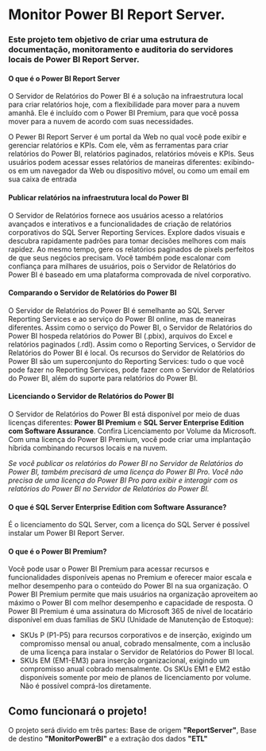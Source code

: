 # Monitor Power BI Report Server.

### Este projeto tem objetivo de criar uma estrutura de documentação, monitoramento e auditoria do servidores locais de Power BI Report Server.

#### O que é o Power BI Report Server
O Servidor de Relatórios do Power BI é a solução na infraestrutura local para criar relatórios hoje, com a flexibilidade para mover para a nuvem amanhã. Ele é incluído com o Power BI Premium, para que você possa mover para a nuvem de acordo com suas necessidades.

O Pewer BI Report Server é um portal da Web no qual você pode exibir e gerenciar relatórios e KPIs. Com ele, vêm as ferramentas para criar relatórios do Power BI, relatórios paginados, relatórios móveis e KPIs. Seus usuários podem acessar esses relatórios de maneiras diferentes: exibindo-os em um navegador da Web ou dispositivo móvel, ou como um email em sua caixa de entrada

#### Publicar relatórios na infraestrutura local do Power BI
O Servidor de Relatórios fornece aos usuários acesso a relatórios avançados e interativos e a funcionalidades de criação de relatórios corporativos do SQL Server Reporting Services. Explore dados visuais e descubra rapidamente padrões para tomar decisões melhores com mais rapidez. Ao mesmo tempo, gere os relatórios paginados de pixels perfeitos de que seus negócios precisam. Você também pode escalonar com confiança para milhares de usuários, pois o Servidor de Relatórios do Power BI é baseado em uma plataforma comprovada de nível corporativo.

#### Comparando o Servidor de Relatórios do Power BI
O Servidor de Relatórios do Power BI é semelhante ao SQL Server Reporting Services e ao serviço do Power BI online, mas de maneiras diferentes. Assim como o serviço do Power BI, o Servidor de Relatórios do Power BI hospeda relatórios do Power BI (.pbix), arquivos do Excel e relatórios paginados (.rdl). Assim como o Reporting Services, o Servidor de Relatórios do Power BI é local. Os recursos do Servidor de Relatórios do Power BI são um superconjunto do Reporting Services: tudo o que você pode fazer no Reporting Services, pode fazer com o Servidor de Relatórios do Power BI, além do suporte para relatórios do Power BI.

#### Licenciando o Servidor de Relatórios do Power BI
O Servidor de Relatórios do Power BI está disponível por meio de duas licenças diferentes: __Power BI Premium__ e __SQL Server Enterprise Edition com Software Assurance__. Confira Licenciamento por Volume da Microsoft. Com uma licença do Power BI Premium, você pode criar uma implantação híbrida combinando recursos locais e na nuvem.

_Se você publicar os relatórios do Power BI no Servidor de Relatórios do Power BI, também precisará de uma licença do Power BI Pro. Você não precisa de uma licença do Power BI Pro para exibir e interagir com os relatórios do Power BI no Servidor de Relatórios do Power BI._

#### O que é SQL Server Enterprise Edition com Software Assurance?
É o licenciamento do SQL Server, com a licença do SQL Server é possível instalar um Power BI Report Server.

#### O que é o Power BI Premium?
Você pode usar o Power BI Premium para acessar recursos e funcionalidades disponíveis apenas no Premium e oferecer maior escala e melhor desempenho para o conteúdo do Power BI na sua organização. O Power BI Premium permite que mais usuários na organização aproveitem ao máximo o Power BI com melhor desempenho e capacidade de resposta.
O Power BI Premium é uma assinatura do Microsoft 365 de nível de locatário disponível em duas famílias de SKU (Unidade de Manutenção de Estoque):
* SKUs P (P1-P5) para recursos corporativos e de inserção, exigindo um compromisso mensal ou anual, cobrado mensalmente, com a inclusão de uma licença para instalar o Servidor de Relatórios do Power BI local.
* SKUs EM (EM1-EM3) para inserção organizacional, exigindo um compromisso anual cobrado mensalmente. Os SKUs EM1 e EM2 estão disponíveis somente por meio de planos de licenciamento por volume. Não é possível comprá-los diretamente.


## Como funcionará o projeto!

O projeto será divido em três partes: Base de origem __"ReportServer"__, Base de destino __"MonitorPowerBI"__ e a extração dos dados __"ETL"__

